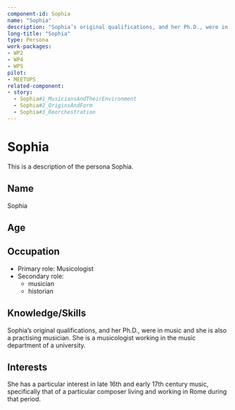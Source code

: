 ```yaml
---
component-id: Sophia
name: "Sophia"
description: "Sophia’s original qualifications, and her Ph.D., were in music and she is also a practising musician."
long-title: "Sophia"
type: Persona
work-packages:
- WP2
- WP4
- WP5
pilot:
- MEETUPS
related-component:
- story:
  - Sophia#1_MusiciansAndTheirEnvironment
  - Sophia#2_OriginsAndForm
  - Sophia#3_Reorchestration
---
```


# Sophia

This is a description of the persona Sophia.

## Name
Sophia

## Age


## Occupation

 * Primary role: Musicologist
 * Secondary role:
    * musician
    * historian

## Knowledge/Skills

Sophia’s original qualifications, and her Ph.D., were in music and she is also a practising musician. She is a musicologist working in the music department of a university.

## Interests

She has a particular interest in late 16th and early 17th century music, specifically that of a particular composer living and working in Rome during that period.
